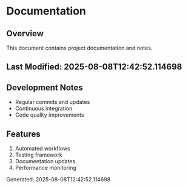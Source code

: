 # Documentation

## Overview
This document contains project documentation and notes.

## Last Modified: 2025-08-08T12:42:52.114698

## Development Notes
- Regular commits and updates
- Continuous integration
- Code quality improvements

## Features
1. Automated workflows
2. Testing framework
3. Documentation updates
4. Performance monitoring

Generated: 2025-08-08T12:42:52.114698
